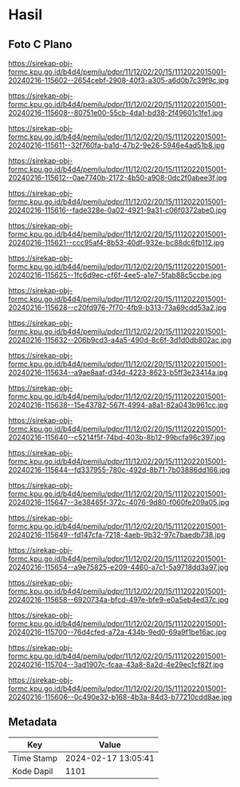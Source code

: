 # Hasil

## Foto C Plano

https://sirekap-obj-formc.kpu.go.id/b4d4/pemilu/pdpr/11/12/02/20/15/1112022015001-20240216-115602--2654cebf-2908-40f3-a305-a6d0b7c39f9c.jpg

https://sirekap-obj-formc.kpu.go.id/b4d4/pemilu/pdpr/11/12/02/20/15/1112022015001-20240216-115608--80751e00-55cb-4da1-bd38-2f49601c1fe1.jpg

https://sirekap-obj-formc.kpu.go.id/b4d4/pemilu/pdpr/11/12/02/20/15/1112022015001-20240216-115611--32f760fa-ba1d-47b2-9e26-5946e4ad51b8.jpg

https://sirekap-obj-formc.kpu.go.id/b4d4/pemilu/pdpr/11/12/02/20/15/1112022015001-20240216-115612--0ae7740b-2172-4b50-a908-0dc2f0abee3f.jpg

https://sirekap-obj-formc.kpu.go.id/b4d4/pemilu/pdpr/11/12/02/20/15/1112022015001-20240216-115616--fade328e-0a02-4921-9a31-c06f0372abe0.jpg

https://sirekap-obj-formc.kpu.go.id/b4d4/pemilu/pdpr/11/12/02/20/15/1112022015001-20240216-115621--ccc95af4-8b53-40df-932e-bc88dc6fb112.jpg

https://sirekap-obj-formc.kpu.go.id/b4d4/pemilu/pdpr/11/12/02/20/15/1112022015001-20240216-115625--1fc6d9ec-cf6f-4ee5-a1e7-5fab88c5ccbe.jpg

https://sirekap-obj-formc.kpu.go.id/b4d4/pemilu/pdpr/11/12/02/20/15/1112022015001-20240216-115628--c20fd976-7f70-4fb9-b313-73a69cdd53a2.jpg

https://sirekap-obj-formc.kpu.go.id/b4d4/pemilu/pdpr/11/12/02/20/15/1112022015001-20240216-115632--206b9cd3-a4a5-490d-8c6f-3d1d0db802ac.jpg

https://sirekap-obj-formc.kpu.go.id/b4d4/pemilu/pdpr/11/12/02/20/15/1112022015001-20240216-115634--a9ae8aaf-d34d-4223-8623-b5ff3e23414a.jpg

https://sirekap-obj-formc.kpu.go.id/b4d4/pemilu/pdpr/11/12/02/20/15/1112022015001-20240216-115638--15e43782-567f-4994-a8a1-82a043b961cc.jpg

https://sirekap-obj-formc.kpu.go.id/b4d4/pemilu/pdpr/11/12/02/20/15/1112022015001-20240216-115640--c5214f5f-74bd-403b-8b12-99bcfa96c397.jpg

https://sirekap-obj-formc.kpu.go.id/b4d4/pemilu/pdpr/11/12/02/20/15/1112022015001-20240216-115644--fd337955-780c-492d-8b71-7b03886dd166.jpg

https://sirekap-obj-formc.kpu.go.id/b4d4/pemilu/pdpr/11/12/02/20/15/1112022015001-20240216-115647--3e38465f-372c-4076-9d80-f060fe209a05.jpg

https://sirekap-obj-formc.kpu.go.id/b4d4/pemilu/pdpr/11/12/02/20/15/1112022015001-20240216-115649--fd147cfa-7218-4aeb-9b32-97c7baedb738.jpg

https://sirekap-obj-formc.kpu.go.id/b4d4/pemilu/pdpr/11/12/02/20/15/1112022015001-20240216-115654--a9e75825-e209-4460-a7c1-5a9718dd3a97.jpg

https://sirekap-obj-formc.kpu.go.id/b4d4/pemilu/pdpr/11/12/02/20/15/1112022015001-20240216-115658--6920734a-bfcd-497e-bfe9-e0a5eb4ed37c.jpg

https://sirekap-obj-formc.kpu.go.id/b4d4/pemilu/pdpr/11/12/02/20/15/1112022015001-20240216-115700--76d4cfed-a72a-434b-9ed0-69a9f1be16ac.jpg

https://sirekap-obj-formc.kpu.go.id/b4d4/pemilu/pdpr/11/12/02/20/15/1112022015001-20240216-115704--3ad1907c-fcaa-43a8-8a2d-4e29ec1cf82f.jpg

https://sirekap-obj-formc.kpu.go.id/b4d4/pemilu/pdpr/11/12/02/20/15/1112022015001-20240216-115606--0c490e32-b168-4b3a-84d3-b77210cdd8ae.jpg


## Metadata

| Key        | Value               |
| ---------- | ------------------- |
| Time Stamp | 2024-02-17 13:05:41 |
| Kode Dapil | 1101                |



